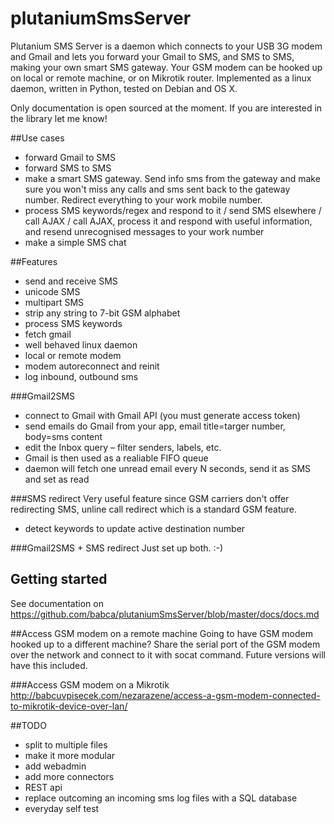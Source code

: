 # plutaniumSmsServer
Plutanium SMS Server is a daemon which connects to your USB 3G modem and Gmail and lets you forward your Gmail to SMS, and SMS to SMS, making your own smart SMS gateway. Your GSM modem can be hooked up on local or remote machine, or on Mikrotik router. Implemented as a linux daemon, written in Python, tested on Debian and OS X.

Only documentation is open sourced at the moment. If you are interested in the library let me know!

##Use cases
* forward Gmail to SMS
* forward SMS to SMS
* make a smart SMS gateway. Send info sms from the gateway and make sure you won't miss any calls and sms sent back to the gateway number. Redirect everything to your work mobile number.
* process SMS keywords/regex and respond to it / send SMS elsewhere / call AJAX / call AJAX, process it and respond with useful information, and resend unrecognised messages to your work number
* make a simple SMS chat

##Features
* send and receive SMS
* unicode SMS
* multipart SMS
* strip any string to 7-bit GSM alphabet
* process SMS keywords
* fetch gmail
* well behaved linux daemon
* local or remote modem
* modem autoreconnect and reinit 
* log inbound, outbound sms

###Gmail2SMS
* connect to Gmail with Gmail API (you must generate access token)
* send emails do Gmail from your app, email title=targer number, body=sms content
* edit the Inbox query – filter senders, labels, etc.
* Gmail is then used as a realiable FIFO queue
* daemon will fetch one unread email every N seconds, send it as SMS and set as read

###SMS redirect
Very useful feature since GSM carriers don't offer redirecting SMS, unline call redirect which is a standard GSM feature.

* detect keywords to update active destination number

###Gmail2SMS + SMS redirect
Just set up both. :-)

## Getting started
See documentation on https://github.com/babca/plutaniumSmsServer/blob/master/docs/docs.md

##Access GSM modem on a remote machine
Going to have GSM modem hooked up to a different machine?
Share the serial port of the GSM modem over the network and connect to it with socat command.
Future versions will have this included.

###Access GSM modem on a Mikrotik
http://babcuvpisecek.com/nezarazene/access-a-gsm-modem-connected-to-mikrotik-device-over-lan/

##TODO
* split to multiple files
* make it more modular
* add webadmin
* add more connectors
* REST api
* replace outcoming an incoming sms log files with a SQL database
* everyday self test

